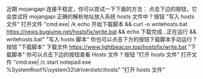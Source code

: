 近期 mojangapi 连接不稳定，你可以尝试一下下面的方法：
点击下边的按钮，它会尝试将 mojangapi 正确的解析地址放入系统 hosts 文件中
? 按钮 "写入 hosts 文件" 打开文件 "cmd.exe| /k echo 开始下载脚本 && curl -o writehosts.bat https://news.bugjump.net/hostsfix/write.bat && echo 下载完成...正在运行 && writehosts.bat" "写入 hosts 脚本"
你也可以点击下方的按钮下载脚本手动运行
? 按钮 "下载脚本" 下载文件 https://www.lightbeacon.top/hostsfix/write.bat "下载脚本"
你可以点击下边的按钮查看 Hosts 文件
? 按钮 "打开 hosts 文件" 打开文件 "cmd.exe| /c start notepad.exe %SystemRoot%\system32\drivers\etc\hosts" "打开 hosts 文件"
